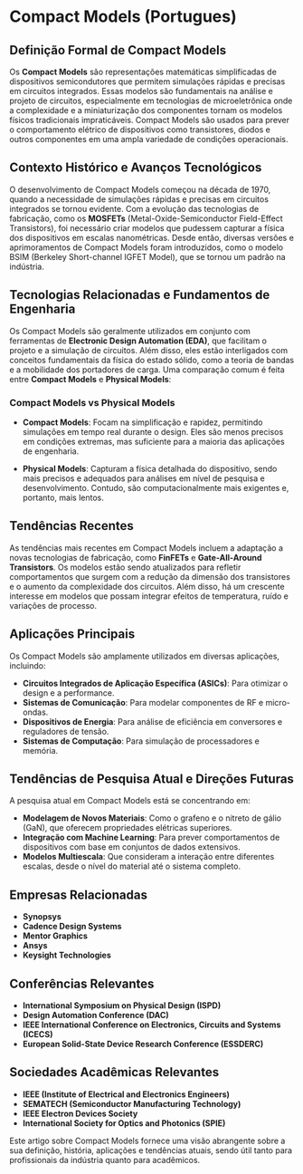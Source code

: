 # Compact Models (Portugues)

## Definição Formal de Compact Models

Os **Compact Models** são representações matemáticas simplificadas de dispositivos semicondutores que permitem simulações rápidas e precisas em circuitos integrados. Essas modelos são fundamentais na análise e projeto de circuitos, especialmente em tecnologias de microeletrônica onde a complexidade e a miniaturização dos componentes tornam os modelos físicos tradicionais impraticáveis. Compact Models são usados para prever o comportamento elétrico de dispositivos como transistores, diodos e outros componentes em uma ampla variedade de condições operacionais.

## Contexto Histórico e Avanços Tecnológicos

O desenvolvimento de Compact Models começou na década de 1970, quando a necessidade de simulações rápidas e precisas em circuitos integrados se tornou evidente. Com a evolução das tecnologias de fabricação, como os **MOSFETs** (Metal-Oxide-Semiconductor Field-Effect Transistors), foi necessário criar modelos que pudessem capturar a física dos dispositivos em escalas nanométricas. Desde então, diversas versões e aprimoramentos de Compact Models foram introduzidos, como o modelo BSIM (Berkeley Short-channel IGFET Model), que se tornou um padrão na indústria.

## Tecnologias Relacionadas e Fundamentos de Engenharia

Os Compact Models são geralmente utilizados em conjunto com ferramentas de **Electronic Design Automation (EDA)**, que facilitam o projeto e a simulação de circuitos. Além disso, eles estão interligados com conceitos fundamentais da física do estado sólido, como a teoria de bandas e a mobilidade dos portadores de carga. Uma comparação comum é feita entre **Compact Models** e **Physical Models**:

### Compact Models vs Physical Models

- **Compact Models**: Focam na simplificação e rapidez, permitindo simulações em tempo real durante o design. Eles são menos precisos em condições extremas, mas suficiente para a maioria das aplicações de engenharia.
  
- **Physical Models**: Capturam a física detalhada do dispositivo, sendo mais precisos e adequados para análises em nível de pesquisa e desenvolvimento. Contudo, são computacionalmente mais exigentes e, portanto, mais lentos.

## Tendências Recentes

As tendências mais recentes em Compact Models incluem a adaptação a novas tecnologias de fabricação, como **FinFETs** e **Gate-All-Around Transistors**. Os modelos estão sendo atualizados para refletir comportamentos que surgem com a redução da dimensão dos transistores e o aumento da complexidade dos circuitos. Além disso, há um crescente interesse em modelos que possam integrar efeitos de temperatura, ruído e variações de processo.

## Aplicações Principais

Os Compact Models são amplamente utilizados em diversas aplicações, incluindo:

- **Circuitos Integrados de Aplicação Específica (ASICs)**: Para otimizar o design e a performance.
- **Sistemas de Comunicação**: Para modelar componentes de RF e micro-ondas.
- **Dispositivos de Energia**: Para análise de eficiência em conversores e reguladores de tensão.
- **Sistemas de Computação**: Para simulação de processadores e memória.

## Tendências de Pesquisa Atual e Direções Futuras

A pesquisa atual em Compact Models está se concentrando em:

- **Modelagem de Novos Materiais**: Como o grafeno e o nitreto de gálio (GaN), que oferecem propriedades elétricas superiores.
- **Integração com Machine Learning**: Para prever comportamentos de dispositivos com base em conjuntos de dados extensivos.
- **Modelos Multiescala**: Que consideram a interação entre diferentes escalas, desde o nível do material até o sistema completo.

## Empresas Relacionadas

- **Synopsys**
- **Cadence Design Systems**
- **Mentor Graphics**
- **Ansys**
- **Keysight Technologies**

## Conferências Relevantes

- **International Symposium on Physical Design (ISPD)**
- **Design Automation Conference (DAC)**
- **IEEE International Conference on Electronics, Circuits and Systems (ICECS)**
- **European Solid-State Device Research Conference (ESSDERC)**

## Sociedades Acadêmicas Relevantes

- **IEEE (Institute of Electrical and Electronics Engineers)**
- **SEMATECH (Semiconductor Manufacturing Technology)**
- **IEEE Electron Devices Society**
- **International Society for Optics and Photonics (SPIE)**

Este artigo sobre Compact Models fornece uma visão abrangente sobre a sua definição, história, aplicações e tendências atuais, sendo útil tanto para profissionais da indústria quanto para acadêmicos.